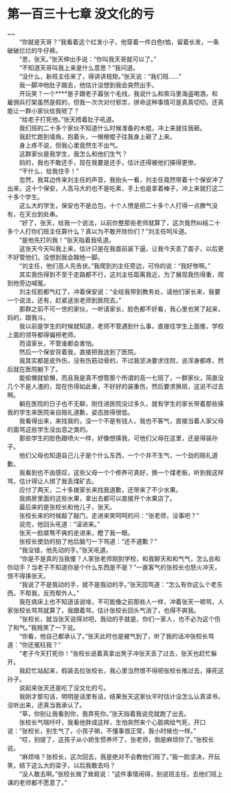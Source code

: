 # 第一百三十七章 没文化的亏

~~
            <br>　　“你就是天哥？”我看着这个红发小子，他穿着一件白色t恤，留着长发，一条破破烂烂的牛仔裤。<br>　　“恩，张天。”张天伸出手说：“你叫我天哥就可以了。”<br>　　“不知道天哥叫我上来是什么意思？”我问道。<br>　　“没什么，新班主任来了，得讲讲规矩。”张天说：“我们班……”<br>　　我一脚冲他肚子踹去，他估计没想到我会突然出手。<br>　　开玩笑？一个****崽子跟老子嚣张个毛线，我说什么和索马里海盗喝酒，和雇佣兵打架虽然是假的，但我一次次对付邪祟，拼命这种事情可是真真切切，还真能让一群小家伙给我唬了？<br>　　“给老子打死他。”张天捂着肚子吼道。<br>　　我们班的二十多个家伙不知道什么时候准备的木棍，冲上来就往我砸。<br>　　我赶忙跑到墙角，抱着头，一根根棍子往我身上砸了上来。<br>　　身上疼不说，但我心里竟然生不出气。<br>　　这群家伙是我学生，我怎么和他们生气？<br>　　妈的，我也不敢还手，现在我要是还手，估计还得被他们揍得更惨。<br>　　“干什么，给我住手！”<br>　　忽然，我耳边传来刘主任的声音，我抬头一看，刘主任竟然带着十个保安冲了出来，这十个保安，人高马大的也不是吃素，手上也是拿着棒子，冲上来就打这二十多个学生。<br>　　这么大的学生，保安也不是怂包，十个人愣是把二十多个人打得一点脾气没有，在天台到处串。<br>　　“好了，张天，给我一个说法，以前你整那些老师就算了，这次竟然纠结二十多个人打你们班主任算什么？真以为不敢开除你们？”刘主任呵斥道。<br>　　“是他先打的我！”张天指着我吼道。<br>　　这张天今天叫我上来，估计只是在我面前装下逼，让我今天丢了面子，以后更不好管他们，没想到我会踹他一脚。<br>　　“刘主任，他们恶人先告状。”我爬到刘主任旁边，可怜的说：“我好惨啊。”<br>　　其实我伤得到不至于走路都不行，这刘主任距离我近，为了展现我伤得重，爬到他旁边喊冤。<br>　　刘主任脸都气红了，冲着保安说：“全给我带到教务处，请他们家长来，我要一个说法，还有，赶紧送张老师到医院去。”<br>　　那群之前不可一世的家伙，一听请家长，脸色都不好看，我心里也笑了起来，妈的，跟我斗。<br>　　我以前是学生的时候就知道，老师不管遇到什么事，直接往学生上面推，学校上面的领导都得偏袒老师。<br>　　而请家长，不管谁都会害怕。<br>　　然后一个保安背着我，直接把我送到了医院。<br>　　我其实都是皮外伤，没有伤筋动骨的，不过我坚决要求住院，说浑身都疼，然后就在医院躺下了。<br>　　能偷懒就偷懒，而且我是真不想管那个所谓的高一七班了，一群家伙，简直没几个不是人渣的，现在伤得如此重，不好好的装重伤，然后要求换班，这说不过去啊。<br>　　躺在医院的日子也不无聊，刚住进医院没过多久，就有学生的家长带着那些揍我的学生来医院亲自赔礼道歉，姿态放得很低。<br>　　我看得出来，来找我的，没一个不是有钱人，我也不客气，直接当着人家父母的面骂这些学生没出息之类的。<br>　　那些学生的脸色跟喷火一样，好像想揍我，可他们父母在这里，还是得装孙子。<br>　　他们父母也知道自己儿子是个什么东西，一个个并不生气，一个劲的赔礼道歉。<br>　　我看到也不由感叹，这些父母一个个修养可真好，换一个煤老板，听到我这样骂，估计得让人绑了我丢煤矿去。<br>　　应付了两天，二十多拨家长来找我道歉，还带来了不少水果。<br>　　我病房里面的这些水果，拿出去都可以直接开个水果店了。<br>　　最后来的是张校长和他儿子，张天。<br>　　张校长来的时候敲了敲门，走进来笑呵呵的问：“张老师，没事吧？”<br>　　说完，他回头吼道：“滚进来。”<br>　　张天一脸桀骜不爽的走进来，瞪了我一眼。<br>　　张校长使劲的拍了他后脑勺一下骂道：“还不道歉？”<br>　　“我没错，他先动的手。”张天吼道。<br>　　“你是不是真的当我傻？人家张老师刚到学校，和我聊天和和气气，怎么会和你动手？当老子不知道你是个什么东西是不是？”一直客气的张校长也怒火冲天，恨不得揍张天。<br>　　“我说了不是我动的手，就不是我动的手。”张天回骂道：“怎么有你这么个老东西，不帮我，反而帮外人。”<br>　　我在病床上也不知道该说啥，不可能像之前那些人一样，冲着张天一顿骂，人家张校长骂骂就算了，我跟着骂，估计张校长回头气消了，也得不爽我。<br>　　“张校长，就当张天说得对吧，我动的手就是，你们一家人，也不必为这个伤了和气。”我贱笑了一下说。<br>　　“你看，他自己都承认了。”张天此时也是被气到了，听了我的话冲张校长骂道：“你还冤枉我？”<br>　　“老子今天打死你！”张校长说着真拿出凳子冲张天丢了过去，张天也赶忙躲开。<br>　　我赶忙站起来，假装去拉张校长，我心里当然恨不得把张校长推过去，揍死这孙子。<br>　　说起来张天还是吃了没文化的亏。<br>　　我刚才那句话，明明是话里有话，结果张天这家伙平时估计没怎么认真读书，没听出来，还真当我承认了。<br>　　“草，你别让我看到你，我弄死你。”张天指着我说完就跑了出去。<br>　　张校长气喘吁吁，我看他胖成这样，生怕突然来个心脏病给气死，开口说：“张校长，别生气了，小孩子嘛，不懂事很正常，我小时候也一样。”<br>　　“哎，别提了，这孩子从小娇生惯养坏了，张老师，倒是麻烦你了。”张校长说。<br>　　“麻烦啥？张校长，这次回去，我是绝对不会教他们班了。”我一脸坚决，开玩笑，结下这么大的梁子，以后我敢去吗？<br>　　“没人敢去啊。”张校长耸了耸肩说：“这件事情闹得，别说班主任，去他们班上课的老师都不愿意了。”<br>
	